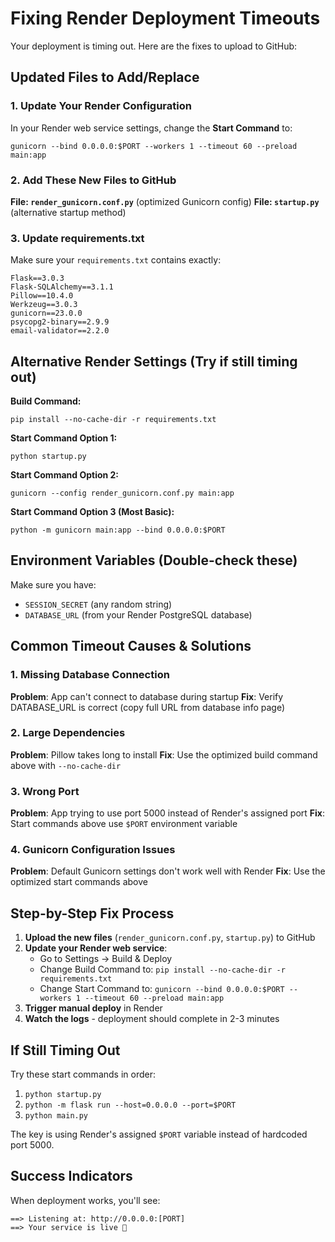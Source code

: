 # Fixing Render Deployment Timeouts

Your deployment is timing out. Here are the fixes to upload to GitHub:

## Updated Files to Add/Replace

### 1. Update Your Render Configuration

In your Render web service settings, change the **Start Command** to:
```
gunicorn --bind 0.0.0.0:$PORT --workers 1 --timeout 60 --preload main:app
```

### 2. Add These New Files to GitHub

**File: `render_gunicorn.conf.py`** (optimized Gunicorn config)
**File: `startup.py`** (alternative startup method)

### 3. Update requirements.txt

Make sure your `requirements.txt` contains exactly:
```
Flask==3.0.3
Flask-SQLAlchemy==3.1.1
Pillow==10.4.0
Werkzeug==3.0.3
gunicorn==23.0.0
psycopg2-binary==2.9.9
email-validator==2.2.0
```

## Alternative Render Settings (Try if still timing out)

**Build Command:**
```
pip install --no-cache-dir -r requirements.txt
```

**Start Command Option 1:**
```
python startup.py
```

**Start Command Option 2:**
```
gunicorn --config render_gunicorn.conf.py main:app
```

**Start Command Option 3 (Most Basic):**
```
python -m gunicorn main:app --bind 0.0.0.0:$PORT
```

## Environment Variables (Double-check these)

Make sure you have:
- `SESSION_SECRET` (any random string)
- `DATABASE_URL` (from your Render PostgreSQL database)

## Common Timeout Causes & Solutions

### 1. Missing Database Connection
**Problem**: App can't connect to database during startup
**Fix**: Verify DATABASE_URL is correct (copy full URL from database info page)

### 2. Large Dependencies
**Problem**: Pillow takes long to install
**Fix**: Use the optimized build command above with `--no-cache-dir`

### 3. Wrong Port
**Problem**: App trying to use port 5000 instead of Render's assigned port
**Fix**: Start commands above use `$PORT` environment variable

### 4. Gunicorn Configuration Issues
**Problem**: Default Gunicorn settings don't work well with Render
**Fix**: Use the optimized start commands above

## Step-by-Step Fix Process

1. **Upload the new files** (`render_gunicorn.conf.py`, `startup.py`) to GitHub
2. **Update your Render web service**:
   - Go to Settings → Build & Deploy
   - Change Build Command to: `pip install --no-cache-dir -r requirements.txt`
   - Change Start Command to: `gunicorn --bind 0.0.0.0:$PORT --workers 1 --timeout 60 --preload main:app`
3. **Trigger manual deploy** in Render
4. **Watch the logs** - deployment should complete in 2-3 minutes

## If Still Timing Out

Try these start commands in order:
1. `python startup.py`
2. `python -m flask run --host=0.0.0.0 --port=$PORT`
3. `python main.py`

The key is using Render's assigned `$PORT` variable instead of hardcoded port 5000.

## Success Indicators

When deployment works, you'll see:
```
==> Listening at: http://0.0.0.0:[PORT]
==> Your service is live 🎉
```